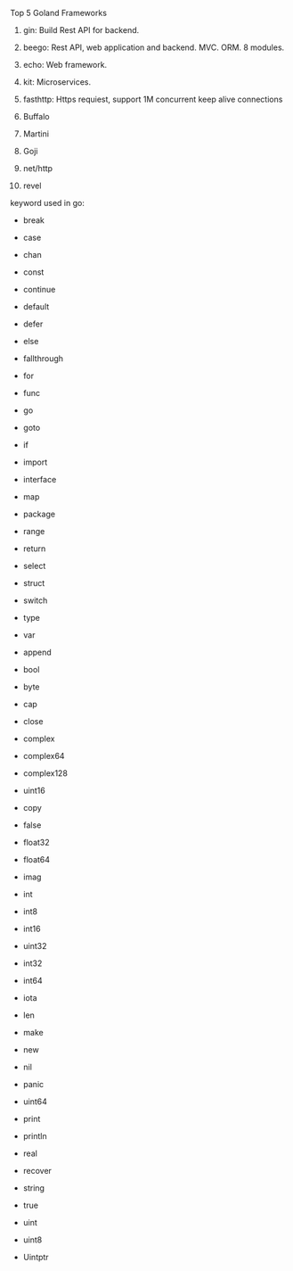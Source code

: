 Top 5 Goland Frameworks

1. gin: Build Rest API for backend.
2. beego: Rest API, web application and backend. MVC. ORM. 8 modules.
3. echo: Web framework.
4. kit:  Microservices.
5. fasthttp: Https requiest, support 1M concurrent keep alive connections

6. Buffalo
7. Martini
8. Goji
9. net/http
10. revel

keyword used in go:
- break
- case
- chan
- const
- continue
- default
- defer
- else
- fallthrough
- for
- func
- go
- goto
- if
- import
- interface
- map
- package
- range
- return
- select
- struct
- switch
- type
- var

- append
- bool
- byte
- cap
- close
- complex
- complex64
- complex128
- uint16
- copy
- false
- float32
- float64
- imag
- int
- int8
- int16
- uint32
- int32
- int64
- iota
- len
- make
- new
- nil
- panic
- uint64
- print
- println
- real
- recover
- string
- true
- uint
- uint8
- Uintptr
